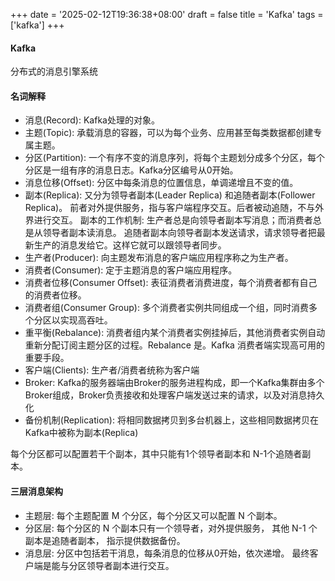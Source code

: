 +++
date = '2025-02-12T19:36:38+08:00'
draft = false
title = 'Kafka'
tags = ['kafka']
+++


#### Kafka

分布式的消息引擎系统

#### 名词解释
- 消息(Record): Kafka处理的对象。
- 主题(Topic): 承载消息的容器，可以为每个业务、应用甚至每类数据都创建专属主题。
- 分区(Partition): 一个有序不变的消息序列，将每个主题划分成多个分区，每个分区是一组有序的消息日志。Kafka分区编号从0开始。
- 消息位移(Offset): 分区中每条消息的位置信息，单调递增且不变的值。
- 副本(Replica): 又分为领导者副本(Leader Replica) 和追随者副本(Follower Replica)。 前者对外提供服务，指与客户端程序交互。后者被动追随，不与外界进行交互。
副本的工作机制: 生产者总是向领导者副本写消息；而消费者总是从领导者副本读消息。 追随者副本向领导者副本发送请求，请求领导者把最新生产的消息发给它。这样它就可以跟领导者同步。
- 生产者(Producer): 向主题发布消息的客户端应用程序称之为生产者。
- 消费者(Consumer): 定于主题消息的客户端应用程序。
- 消费者位移(Consumer Offset): 表征消费者消费进度，每个消费者都有自己的消费者位移。
- 消费者组(Consumer Group): 多个消费者实例共同组成一个组，同时消费多个分区以实现高吞吐。
- 重平衡(Rebalance): 消费者组内某个消费者实例挂掉后，其他消费者实例自动重新分配订阅主题分区的过程。Rebalance 是。Kafka 消费者端实现高可用的重要手段。
- 客户端(Clients): 生产者/消费者统称为客户端
- Broker: Kafka的服务器端由Broker的服务进程构成，即一个Kafka集群由多个Broker组成，Broker负责接收和处理客户端发送过来的请求，以及对消息持久化
- 备份机制(Replication): 将相同数据拷贝到多台机器上，这些相同数据拷贝在Kafka中被称为副本(Replica)


每个分区都可以配置若干个副本，其中只能有1个领导者副本和 N-1个追随者副本。

#### 三层消息架构
- 主题层: 每个主题配置 M 个分区，每个分区又可以配置 N 个副本。
- 分区层: 每个分区的 N 个副本只有一个领导者，对外提供服务， 其他 N-1 个副本是追随者副本， 指示提供数据备份。
- 消息层: 分区中包括若干消息，每条消息的位移从0开始，依次递增。 最终客户端是能与分区领导者副本进行交互。 
